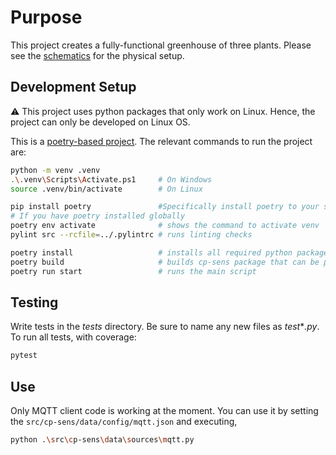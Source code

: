 # Purpose

This project creates a fully-functional greenhouse of three plants.
Please see the [schematics](SCHEMATICS.md) for the physical setup.

## Development Setup

:warning: This project uses python packages that only work on Linux.
Hence, the project can only be developed on Linux OS.

This is a [poetry-based project](https://python-poetry.org/docs/).
The relevant commands to run the project are:

```bash
python -m venv .venv
.\.venv\Scripts\Activate.ps1     # On Windows
source .venv/bin/activate        # On Linux

pip install poetry               #Specifically install poetry to your system
# If you have poetry installed globally
poetry env activate              # shows the command to activate venv
pylint src --rcfile=../.pylintrc # runs linting checks

poetry install                   # installs all required python packages
poetry build                     # builds cp-sens package that can be published on pip
poetry run start                 # runs the main script
```

## Testing

Write tests in the _tests_ directory. Be sure to name any new files as
_test_*_.py_. To run all tests, with coverage:

```bash
pytest
```

## Use

Only MQTT client code is working at the moment.
You can use it by setting the `src/cp-sens/data/config/mqtt.json`
and executing,

```bash
python .\src\cp-sens\data\sources\mqtt.py
```
